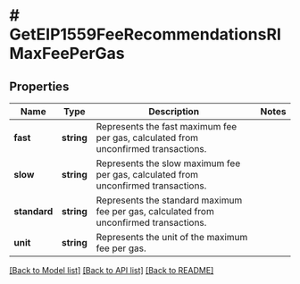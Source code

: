 # # GetEIP1559FeeRecommendationsRIMaxFeePerGas

## Properties

Name | Type | Description | Notes
------------ | ------------- | ------------- | -------------
**fast** | **string** | Represents the fast maximum fee per gas, calculated from unconfirmed transactions. |
**slow** | **string** | Represents the slow maximum fee per gas, calculated from unconfirmed transactions. |
**standard** | **string** | Represents the standard maximum fee per gas, calculated from unconfirmed transactions. |
**unit** | **string** | Represents the unit of the maximum fee per gas. |

[[Back to Model list]](../../README.md#models) [[Back to API list]](../../README.md#endpoints) [[Back to README]](../../README.md)
